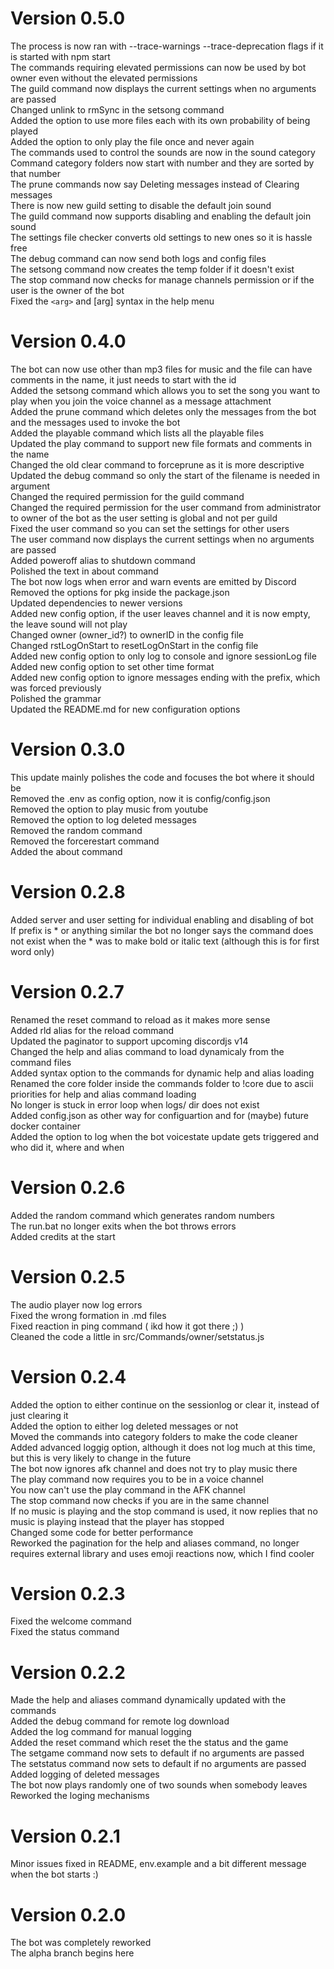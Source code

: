 # Version 0.5.0
The process is now ran with --trace-warnings --trace-deprecation flags if it is started with npm start  
The commands requiring elevated permissions can now be used by bot owner even without the elevated permissions  
The guild command now displays the current settings when no arguments are passed  
Changed unlink to rmSync in the setsong command  
Added the option to use more files each with its own probability of being played  
Added the option to only play the file once and never again  
The commands used to control the sounds are now in the sound category  
Command category folders now start with number and they are sorted by that number  
The prune commands now say Deleting messages instead of Clearing messages  
There is now new guild setting to disable the default join sound  
The guild command now supports disabling and enabling the default join sound  
The settings file checker converts old settings to new ones so it is hassle free  
The debug command can now send both logs and config files  
The setsong command now creates the temp folder if it doesn't exist  
The stop command now checks for manage channels permission or if the user is the owner of the bot  
Fixed the ```<arg>``` and [arg] syntax in the help menu  


# Version 0.4.0
The bot can now use other than mp3 files for music and the file can have comments in the name, it just needs to start with the id  
Added the setsong command which allows you to set the song you want to play when you join the voice channel as a message attachment  
Added the prune command which deletes only the messages from the bot and the messages used to invoke the bot  
Added the playable command which lists all the playable files  
Updated the play command to support new file formats and comments in the name  
Changed the old clear command to forceprune as it is more descriptive  
Updated the debug command so only the start of the filename is needed in argument  
Changed the required permission for the guild command  
Changed the required permission for the user command from administrator to owner of the bot as the user setting is global and not per guild  
Fixed the user command so you can set the settings for other users  
The user command now displays the current settings when no arguments are passed  
Added poweroff alias to shutdown command  
Polished the text in about command  
The bot now logs when error and warn events are emitted by Discord  
Removed the options for pkg inside the package.json  
Updated dependencies to newer versions  
Added new config option, if the user leaves channel and it is now empty, the leave sound will not play  
Changed owner (owner_id?) to ownerID in the config file  
Changed rstLogOnStart to resetLogOnStart in the config file  
Added new config option to only log to console and ignore sessionLog file  
Added new config option to set other time format  
Added new config option to ignore messages ending with the prefix, which was forced previously  
Polished the grammar  
Updated the README.md for new configuration options  

# Version 0.3.0
This update mainly polishes the code and focuses the bot where it should be  
Removed the .env as config option, now it is config/config.json  
Removed the option to play music from youtube  
Removed the option to log deleted messages  
Removed the random command  
Removed the forcerestart command  
Added the about command  

# Version 0.2.8
Added server and user setting for individual enabling and disabling of bot  
If prefix is * or anything similar the bot no longer says the command does not exist when the * was to make bold or italic text (although this is for first word only)  

# Version 0.2.7
Renamed the reset command to reload as it makes more sense  
Added rld alias for the reload command  
Updated the paginator to support upcoming discordjs v14  
Changed the help and alias command to load dynamicaly from the command files  
Added syntax option to the commands for dynamic help and alias loading  
Renamed the core folder inside the commands folder to !core due to ascii priorities for help and alias command loading  
No longer is stuck in error loop when logs/ dir does not exist  
Added config.json as other way for configuartion and for (maybe) future docker container  
Added the option to log when the bot voicestate update gets triggered and who did it, where and when  

# Version 0.2.6
Added the random command which generates random numbers  
The run.bat no longer exits when the bot throws errors  
Added credits at the start  

# Version 0.2.5
The audio player now log errors  
Fixed the wrong formation in .md files  
Fixed reaction in ping command ( ikd how it got there ;) )  
Cleaned the code a little in src/Commands/owner/setstatus.js  

# Version 0.2.4
Added the option to either continue on the sessionlog or clear it, instead of just clearing it  
Added the option to either log deleted messages or not  
Moved the commands into category folders to make the code cleaner  
Added advanced loggig option, although it does not log much at this time, but this is very likely to change in the future  
The bot now ignores afk channel and does not try to play music there  
The play command now requires you to be in a voice channel  
You now can't use the play command in the AFK channel  
The stop command now checks if you are in the same channel  
If no music is playing and the stop command is used, it now replies that no music is playing instead that the player has stopped  
Changed some code for better performance  
Reworked the pagination for the help and aliases command, no longer requires external library and uses emoji reactions now, which I find cooler  

# Version 0.2.3
Fixed the welcome command  
Fixed the status command  

# Version 0.2.2
Made the help and aliases command dynamically updated with the commands  
Added the debug command for remote log download  
Added the log command for manual logging  
Added the reset command which reset the the status and the game  
The setgame command now sets to default if no arguments are passed  
The setstatus command now sets to default if no arguments are passed  
Added logging of deleted messages  
The bot now plays randomly one of two sounds when somebody leaves  
Reworked the loging mechanisms  

# Version 0.2.1
Minor issues fixed in README, env.example and a bit different message when the bot starts :)  

# Version 0.2.0
The bot was completely reworked  
The alpha branch begins here  

